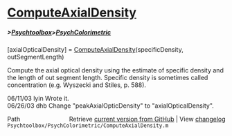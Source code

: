 # [ComputeAxialDensity](ComputeAxialDensity)
##### >[Psychtoolbox](Psychtoolbox)>[PsychColorimetric](PsychColorimetric)

[axialOpticalDensity] = [ComputeAxialDensity](ComputeAxialDensity)(specificDensity, outSegmentLength)  
  
Compute the axial optical density using the estimate of specific density and  
the length of out segment length.  Specific density is sometimes called   
concentration (e.g. Wyszecki and Stiles, p. 588).  
  
06/11/03 lyin Wrote it.  
06/26/03 dhb    Change "peakAxialOpticDensity" to "axialOpticalDensity".  




<div class="code_header" style="text-align:right;">
  <span style="float:left;">Path&nbsp;&nbsp;</span> <span class="counter">Retrieve <a href=
  "https://raw.github.com/Psychtoolbox-3/Psychtoolbox-3/beta/Psychtoolbox/PsychColorimetric/ComputeAxialDensity.m">current version from GitHub</a> | View <a href=
  "https://github.com/Psychtoolbox-3/Psychtoolbox-3/commits/beta/Psychtoolbox/PsychColorimetric/ComputeAxialDensity.m">changelog</a></span>
</div>
<div class="code">
  <code>Psychtoolbox/PsychColorimetric/ComputeAxialDensity.m</code>
</div>

